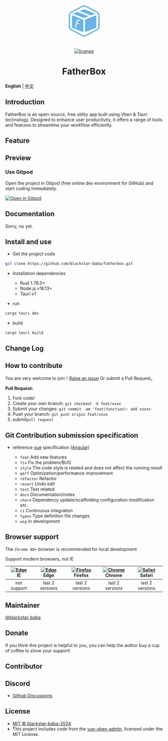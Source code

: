 <div align="center"> <a href="https://github.com/blackstar-baba/fatherbox"> <img alt="fatherbox Logo" width="107" src="public/logo.png"> </a> <br> <br>

[![license](https://img.shields.io/github/license/blackstar-baba/fatherbox.svg)](LICENSE)

<h1>FatherBox</h1>
</div>

**English** | [中文](./README.zh-CN.md)

## Introduction

FatherBox is an open-source, free utility app built using Vben & Tauri technology. Designed to enhance user productivity, it offers a range of tools and features to streamline your workflow efficiently.

## Feature

## Preview

### Use Gitpod

Open the project in Gitpod (free online dev environment for GitHub) and start coding immediately.

[![Open in Gitpod](https://gitpod.io/button/open-in-gitpod.svg)](https://gitpod.io/#https://github.com/blackstar-baba/fatherbox)

## Documentation

Sorry, no yet.

## Install and use

- Get the project code

```bash
git clone https://github.com/blackstar-baba/fatherbox.git
```

- Installation dependencies

  - Rust 1.78.0+
  - Node.js v16.13+
  - Tauri v1

- run

```bash
cargo tauri dev
```

- build

```bash
cargo tauri build
```

## Change Log

## How to contribute

You are very welcome to join！[Raise an issue](https://github.com/blackstar-baba/fatherbox/issues/new/choose) Or submit a Pull Request。

**Pull Request:**

1. Fork code!
2. Create your own branch: `git checkout -b feat/xxxx`
3. Submit your changes: `git commit -am 'feat(function): add xxxxx'`
4. Push your branch: `git push origin feat/xxxx`
5. submit`pull request`

## Git Contribution submission specification

- reference [vue](https://github.com/vuejs/vue/blob/dev/.github/COMMIT_CONVENTION.md) specification ([Angular](https://github.com/conventional-changelog/conventional-changelog/tree/master/packages/conventional-changelog-angular))

  - `feat` Add new features
  - `fix` Fix the problem/BUG
  - `style` The code style is related and does not affect the running result
  - `perf` Optimization/performance improvement
  - `refactor` Refactor
  - `revert` Undo edit
  - `test` Test related
  - `docs` Documentation/notes
  - `chore` Dependency update/scaffolding configuration modification etc.
  - `ci` Continuous integration
  - `types` Type definition file changes
  - `wip` In development

## Browser support

The `Chrome 80+` browser is recommended for local development

Support modern browsers, not IE

| [<img src="https://raw.githubusercontent.com/alrra/browser-logos/master/src/edge/edge_48x48.png" alt=" Edge" width="24px" height="24px" />](http://godban.github.io/browsers-support-badges/)</br>IE | [<img src="https://raw.githubusercontent.com/alrra/browser-logos/master/src/edge/edge_48x48.png" alt=" Edge" width="24px" height="24px" />](http://godban.github.io/browsers-support-badges/)</br>Edge | [<img src="https://raw.githubusercontent.com/alrra/browser-logos/master/src/firefox/firefox_48x48.png" alt="Firefox" width="24px" height="24px" />](http://godban.github.io/browsers-support-badges/)</br>Firefox | [<img src="https://raw.githubusercontent.com/alrra/browser-logos/master/src/chrome/chrome_48x48.png" alt="Chrome" width="24px" height="24px" />](http://godban.github.io/browsers-support-badges/)</br>Chrome | [<img src="https://raw.githubusercontent.com/alrra/browser-logos/master/src/safari/safari_48x48.png" alt="Safari" width="24px" height="24px" />](http://godban.github.io/browsers-support-badges/)</br>Safari |
| :-: | :-: | :-: | :-: | :-: |
| not support | last 2 versions | last 2 versions | last 2 versions | last 2 versions |

## Maintainer

[@blackstar-baba](https://github.com/blackstar-baba)

## Donate

If you think this project is helpful to you, you can help the author buy a cup of coffee to show your support!

## Contributor

## Discord

- [Github Discussions](https://github.com/blackstar-baba/fatherbox/discussions)

## License

- [MIT © blackstar-baba-2024](./LICENSE)
- This project includes code from the [vue-vben-admin](https://github.com/vbenjs/vue-vben-admin), licensed under the MIT License.
